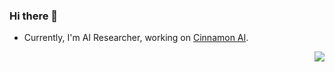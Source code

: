 ### Hi there 👋

- Currently, I'm AI Researcher, working on [Cinnamon AI](https://cinnamon.is/). 

<a href="#">
<img align=right src="https://github-readme-stats.vercel.app/api?username=ngnquan&show_icons=true&theme=tokyonight&count_private=true&hide=contribs">
</a>

<!--
**ngnquan/ngnquan** is a ✨ _special_ ✨ repository because its `README.md` (this file) appears on your GitHub profile.

Here are some ideas to get you started:

- 🔭 I’m currently working on ...
- 🌱 I’m currently learning ...
- 👯 I’m looking to collaborate on ...
- 🤔 I’m looking for help with ...
- 💬 Ask me about ...
- 📫 How to reach me: ...
- 😄 Pronouns: ...
- ⚡ Fun fact: ...
-->

